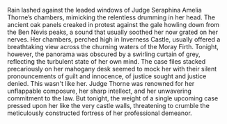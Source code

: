 Rain lashed against the leaded windows of Judge Seraphina Amelia Thorne’s chambers, mimicking the relentless drumming in her head.  The ancient oak panels creaked in protest against the gale howling down from the Ben Nevis peaks, a sound that usually soothed her now grated on her nerves.  Her chambers, perched high in Inverness Castle, usually offered a breathtaking view across the churning waters of the Moray Firth. Tonight, however, the panorama was obscured by a swirling curtain of grey, reflecting the turbulent state of her own mind.  The case files stacked precariously on her mahogany desk seemed to mock her with their silent pronouncements of guilt and innocence, of justice sought and justice denied.  This wasn't like her. Judge Thorne was renowned for her unflappable composure, her sharp intellect, and her unwavering commitment to the law.  But tonight, the weight of a single upcoming case pressed upon her like the very castle walls, threatening to crumble the meticulously constructed fortress of her professional demeanor.
